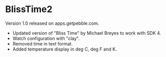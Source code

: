 # BlissTime2

Version 1.0 released on apps.getpebble.com.

* Updated version of "Bliss Time" by Michael Breyes to work with SDK 4.
* Watch configuration with "clay".
* Removed time in text format.
* Added temperature display in deg C, deg F and K.
